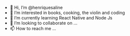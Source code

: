 - 👋 Hi, I’m @henriquesaline
- 👀 I’m interested in books, cooking, the violin and coding
- 🌱 I’m currently learning React Native and Node Js
- 💞️ I’m looking to collaborate on ...
- 📫 How to reach me ... 

<!---
henriquesaline/henriquesaline is a ✨ special ✨ repository because its `README.md` (this file) appears on your GitHub profile.
You can click the Preview link to take a look at your changes.
--->
